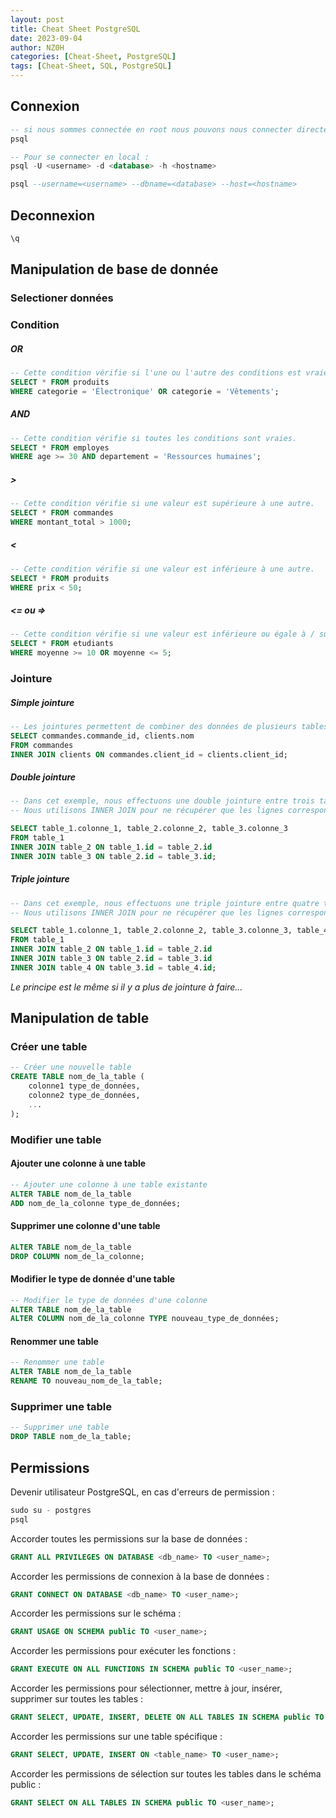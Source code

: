```yaml
---
layout: post
title: Cheat Sheet PostgreSQL
date: 2023-09-04
author: NZ0H
categories: [Cheat-Sheet, PostgreSQL]
tags: [Cheat-Sheet, SQL, PostgreSQL]
---
```



## Connexion

```sql
-- si nous sommes connectée en root nous pouvons nous connecter directement comme ça :
psql 

-- Pour se connecter en local :
psql -U <username> -d <database> -h <hostname>

psql --username=<username> --dbname=<database> --host=<hostname>
```
## Deconnexion

```sql
\q
```
## Manipulation	de base de donnée

### Selectioner données

### Condition
##### OR
```sql
-- Cette condition vérifie si l'une ou l'autre des conditions est vraie.
SELECT * FROM produits
WHERE categorie = 'Électronique' OR categorie = 'Vêtements';
```

##### AND
```sql
-- Cette condition vérifie si toutes les conditions sont vraies.
SELECT * FROM employes
WHERE age >= 30 AND departement = 'Ressources humaines';
```

##### >
```sql
-- Cette condition vérifie si une valeur est supérieure à une autre.
SELECT * FROM commandes
WHERE montant_total > 1000;
```

##### <
```sql
-- Cette condition vérifie si une valeur est inférieure à une autre.
SELECT * FROM produits
WHERE prix < 50;
```

##### <= ou =>
```sql
-- Cette condition vérifie si une valeur est inférieure ou égale à / supérieure ou égale à une autre.
SELECT * FROM etudiants
WHERE moyenne >= 10 OR moyenne <= 5;
```

### Jointure

##### Simple jointure
```sql
-- Les jointures permettent de combiner des données de plusieurs tables en fonction de certaines conditions.
SELECT commandes.commande_id, clients.nom
FROM commandes
INNER JOIN clients ON commandes.client_id = clients.client_id;
```

##### Double jointure
```sql
-- Dans cet exemple, nous effectuons une double jointure entre trois tables : table_1, table_2 et table_3.
-- Nous utilisons INNER JOIN pour ne récupérer que les lignes correspondantes dans toutes les tables.

SELECT table_1.colonne_1, table_2.colonne_2, table_3.colonne_3
FROM table_1
INNER JOIN table_2 ON table_1.id = table_2.id
INNER JOIN table_3 ON table_2.id = table_3.id;
```

##### Triple jointure
```sql
-- Dans cet exemple, nous effectuons une triple jointure entre quatre tables : table_1, table_2, table_3 et table_4.
-- Nous utilisons INNER JOIN pour ne récupérer que les lignes correspondantes dans toutes les tables.

SELECT table_1.colonne_1, table_2.colonne_2, table_3.colonne_3, table_4.colonne_4
FROM table_1
INNER JOIN table_2 ON table_1.id = table_2.id
INNER JOIN table_3 ON table_2.id = table_3.id
INNER JOIN table_4 ON table_3.id = table_4.id;
```
*Le principe est le même si il y a plus de jointure à faire...*

## Manipulation de table
### Créer une table
```sql
-- Créer une nouvelle table
CREATE TABLE nom_de_la_table (
    colonne1 type_de_données,
    colonne2 type_de_données,
    ...
);
```


### Modifier une table
#### Ajouter une colonne à une table
```sql
-- Ajouter une colonne à une table existante
ALTER TABLE nom_de_la_table
ADD nom_de_la_colonne type_de_données;
```

#### Supprimer une colonne d'une table
```sql
ALTER TABLE nom_de_la_table
DROP COLUMN nom_de_la_colonne;
```

#### Modifier le type de donnée d'une table
```sql
-- Modifier le type de données d'une colonne
ALTER TABLE nom_de_la_table
ALTER COLUMN nom_de_la_colonne TYPE nouveau_type_de_données;
```

#### Renommer une table
```sql
-- Renommer une table
ALTER TABLE nom_de_la_table
RENAME TO nouveau_nom_de_la_table;
```


### Supprimer une table
```sql
-- Supprimer une table
DROP TABLE nom_de_la_table;
```






## Permissions

Devenir utilisateur PostgreSQL, en cas d'erreurs de permission :

```sql
sudo su - postgres
psql
```

Accorder toutes les permissions sur la base de données :

```sql
GRANT ALL PRIVILEGES ON DATABASE <db_name> TO <user_name>;
```

Accorder les permissions de connexion à la base de données :

```sql
GRANT CONNECT ON DATABASE <db_name> TO <user_name>;
```

Accorder les permissions sur le schéma :

```sql
GRANT USAGE ON SCHEMA public TO <user_name>;
```

Accorder les permissions pour exécuter les fonctions :

```sql
GRANT EXECUTE ON ALL FUNCTIONS IN SCHEMA public TO <user_name>;
```

Accorder les permissions pour sélectionner, mettre à jour, insérer, supprimer sur toutes les tables :

```sql
GRANT SELECT, UPDATE, INSERT, DELETE ON ALL TABLES IN SCHEMA public TO <user_name>;
```

Accorder les permissions sur une table spécifique :

```sql
GRANT SELECT, UPDATE, INSERT ON <table_name> TO <user_name>;
```

Accorder les permissions de sélection sur toutes les tables dans le schéma public :

```sql
GRANT SELECT ON ALL TABLES IN SCHEMA public TO <user_name>;
```
